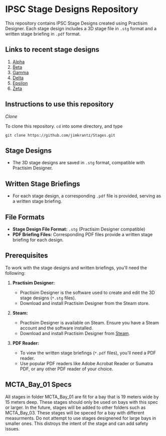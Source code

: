 # IPSC Stage Designs Repository

This repository contains IPSC Stage Designs created using Practisim Designer. Each stage design includes a 3D stage file in `.stg` format and a written stage briefing in `.pdf` format.

## Links to recent stage designs

1. [Alpha](https://github.com/jimkrantz/Stages/blob/92218a75b2a311e76e471b195ae5472c2ca6a0d5/MCTA/MCTA_Bay_01/Alpha/Alpha-Krantz%2C%20Jim.pdf)
2. [Beta](https://github.com/jimkrantz/Stages/blob/92218a75b2a311e76e471b195ae5472c2ca6a0d5/MCTA/MCTA_Bay_01/Beta/Beta-Krantz%2C%20Jim.pdf)
3. [Gamma](https://github.com/jimkrantz/Stages/blob/92218a75b2a311e76e471b195ae5472c2ca6a0d5/MCTA/MCTA_Bay_01/Gamma/Gamma-Krantz%2C%20Jim.pdf)
4. [Delta](https://github.com/jimkrantz/Stages/blob/92218a75b2a311e76e471b195ae5472c2ca6a0d5/MCTA/MCTA_Bay_01/Delta/Delta-Krantz%2C%20Jim.pdf)
5. [Epsilon](https://github.com/jimkrantz/Stages/blob/92218a75b2a311e76e471b195ae5472c2ca6a0d5/MCTA/MCTA_Bay_01/Epsilon/Epsilon-Krantz%2C%20Jim.pdf)
6. [Zeta](https://github.com/jimkrantz/Stages/blob/92218a75b2a311e76e471b195ae5472c2ca6a0d5/MCTA/MCTA_Bay_01/Zeta/Zeta-Krantz%2C%20Jim.pdf)

## Instructions to use this repository

*Clone*

To clone this repository. `cd` into some directory, and type
```
git clone https://github.com/jimkrantz/Stages.git
```


## Stage Designs

- The 3D stage designs are saved in `.stg` format, compatible with Practisim Designer.

## Written Stage Briefings


- For each stage design, a corresponding `.pdf` file is provided, serving as a written stage briefing.

## File Formats

- **Stage Design File Format:** `.stg` (Practisim Designer compatible)
- **PDF Briefing Files:** Corresponding PDF files provide a written stage briefing for each design.

## Prerequisites

To work with the stage designs and written briefings, you'll need the following:

1. **Practisim Designer:**
   - Practisim Designer is the software used to create and edit the 3D stage designs (`*.stg` files).
   - Download and install Practisim Designer from the Steam store.

2. **Steam:**
   - Practisim Designer is available on Steam. Ensure you have a Steam account and the software installed.
   - Download and install Practisim Designer from [Steam](https://store.steampowered.com/).

3. **PDF Reader:**
   - To view the written stage briefings (`*.pdf` files), you'll need a PDF reader.
   - Use popular PDF readers like Adobe Acrobat Reader or Sumatra PDF, or any other PDF reader of your choice.

## MCTA_Bay_01 Specs

All stages in folder MCTA_Bay_01 are fit for a bay that is 19 meters wide by 15 meters deep. These stages should only be used on bays with this spec or larger. In the future, stages will be added to other folders such as MCTA_Bay_03. These stages will be speced for a bay with different measurments. Do not attempt to use stages designened for large bays in smaller ones. This distroys the intent of the stage and can add safety issues. 
